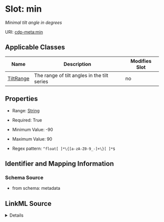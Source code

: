 # Slot: min


_Minimal tilt angle in degrees_



URI: [cdp-meta:min](metadatamin)



<!-- no inheritance hierarchy -->




## Applicable Classes

| Name | Description | Modifies Slot |
| --- | --- | --- |
[TiltRange](TiltRange.md) | The range of tilt angles in the tilt series |  no  |







## Properties

* Range: [String](String.md)

* Required: True

* Minimum Value: -90

* Maximum Value: 90

* Regex pattern: `^float[ ]*\{[a-zA-Z0-9_-]+\}[ ]*$`





## Identifier and Mapping Information







### Schema Source


* from schema: metadata




## LinkML Source

<details>
```yaml
name: min
description: Minimal tilt angle in degrees
from_schema: metadata
exact_mappings:
- cdp-common:tiltseries_tilt_min
rank: 1000
alias: min
owner: TiltRange
domain_of:
- TiltRange
range: string
required: true
inlined: true
inlined_as_list: true
minimum_value: -90
maximum_value: 90
pattern: ^float[ ]*\{[a-zA-Z0-9_-]+\}[ ]*$
unit:
  symbol: °
  descriptive_name: degrees
any_of:
- range: float
  minimum_value: -90
  maximum_value: 90
- range: FloatFormattedString

```
</details>